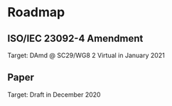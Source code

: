 # Roadmap

## ISO/IEC 23092-4 Amendment

Target: DAmd @ SC29/WG8 2 Virtual in January 2021

## Paper

Target: Draft in December 2020
